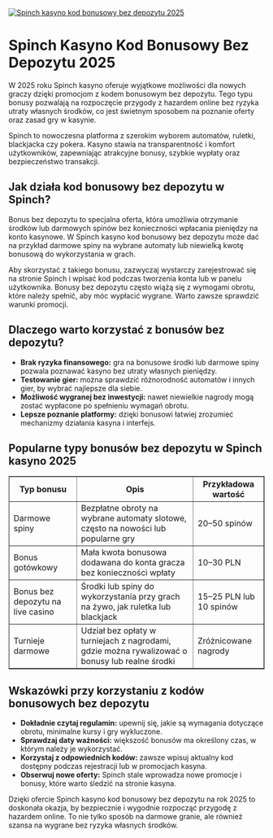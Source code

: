 [![Spinch kasyno kod bonusowy bez depozytu 2025](https://123-caf.pages.dev/gitsignup.png)](https://vrmoo.ru/Bt82HjjY)

<h1>Spinch Kasyno Kod Bonusowy Bez Depozytu 2025</h1> <p>W 2025 roku Spinch kasyno oferuje wyjątkowe możliwości dla nowych graczy dzięki promocjom z kodem bonusowym bez depozytu. Tego typu bonusy pozwalają na rozpoczęcie przygody z hazardem online bez ryzyka utraty własnych środków, co jest świetnym sposobem na poznanie oferty oraz zasad gry w kasynie.</p> <p>Spinch to nowoczesna platforma z szerokim wyborem automatów, ruletki, blackjacka czy pokera. Kasyno stawia na transparentność i komfort użytkowników, zapewniając atrakcyjne bonusy, szybkie wypłaty oraz bezpieczeństwo transakcji.</p> <h2>Jak działa kod bonusowy bez depozytu w Spinch?</h2> <p>Bonus bez depozytu to specjalna oferta, która umożliwia otrzymanie środków lub darmowych spinów bez konieczności wpłacania pieniędzy na konto kasynowe. W Spinch kasyno kod bonusowy bez depozytu może dać na przykład darmowe spiny na wybrane automaty lub niewielką kwotę bonusową do wykorzystania w grach.</p> <p>Aby skorzystać z takiego bonusu, zazwyczaj wystarczy zarejestrować się na stronie Spinch i wpisać kod podczas tworzenia konta lub w panelu użytkownika. Bonusy bez depozytu często wiążą się z wymogami obrotu, które należy spełnić, aby móc wypłacić wygrane. Warto zawsze sprawdzić warunki promocji.</p> <h2>Dlaczego warto korzystać z bonusów bez depozytu?</h2> <ul>   <li><strong>Brak ryzyka finansowego:</strong> gra na bonusowe środki lub darmowe spiny pozwala poznawać kasyno bez utraty własnych pieniędzy.</li>   <li><strong>Testowanie gier:</strong> można sprawdzić różnorodność automatów i innych gier, by wybrać najlepsze dla siebie.</li>   <li><strong>Możliwość wygranej bez inwestycji:</strong> nawet niewielkie nagrody mogą zostać wypłacone po spełnieniu wymagań obrotu.</li>   <li><strong>Lepsze poznanie platformy:</strong> dzięki bonusowi łatwiej zrozumieć mechanizmy działania kasyna i interfejs.</li> </ul> <h2>Popularne typy bonusów bez depozytu w Spinch kasyno 2025</h2> <table border="1" cellpadding="6" cellspacing="0" style="border-collapse: collapse; width: 100%;">   <thead>     <tr>       <th>Typ bonusu</th>       <th>Opis</th>       <th>Przykładowa wartość</th>     </tr>   </thead>   <tbody>     <tr>       <td>Darmowe spiny</td>       <td>Bezpłatne obroty na wybrane automaty slotowe, często na nowości lub popularne gry</td>       <td>20–50 spinów</td>     </tr>     <tr>       <td>Bonus gotówkowy</td>       <td>Mała kwota bonusowa dodawana do konta gracza bez konieczności wpłaty</td>       <td>10–30 PLN</td>     </tr>     <tr>       <td>Bonus bez depozytu na live casino</td>       <td>Środki lub spiny do wykorzystania przy grach na żywo, jak ruletka lub blackjack</td>       <td>15–25 PLN lub 10 spinów</td>     </tr>     <tr>       <td>Turnieje darmowe</td>       <td>Udział bez opłaty w turniejach z nagrodami, gdzie można rywalizować o bonusy lub realne środki</td>       <td>Zróżnicowane nagrody</td>     </tr>   </tbody> </table> <h2>Wskazówki przy korzystaniu z kodów bonusowych bez depozytu</h2> <ul>   <li><strong>Dokładnie czytaj regulamin:</strong> upewnij się, jakie są wymagania dotyczące obrotu, minimalne kursy i gry wykluczone.</li>   <li><strong>Sprawdzaj daty ważności:</strong> większość bonusów ma określony czas, w którym należy je wykorzystać.</li>   <li><strong>Korzystaj z odpowiednich kodów:</strong> zawsze wpisuj aktualny kod dostępny podczas rejestracji lub w promocjach kasyna.</li>   <li><strong>Obserwuj nowe oferty:</strong> Spinch stale wprowadza nowe promocje i bonusy, które warto śledzić na stronie kasyna.</li> </ul> <p>Dzięki ofercie Spinch kasyno kod bonusowy bez depozytu na rok 2025 to doskonała okazja, by bezpiecznie i wygodnie rozpocząć przygodę z hazardem online. To nie tylko sposób na darmowe granie, ale również szansa na wygrane bez ryzyka własnych środków.</p>